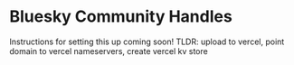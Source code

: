 # Bluesky Community Handles

Instructions for setting this up coming soon! TLDR: upload to vercel, point domain to vercel nameservers, create vercel kv store
